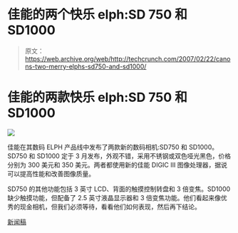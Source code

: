 # 佳能的两个快乐 elph:SD 750 和 SD1000 

> 原文：<https://web.archive.org/web/http://techcrunch.com/2007/02/22/canons-two-merry-elphs-sd750-and-sd1000/>

# 佳能的两款快乐 elph:SD 750 和 SD1000

![](img/724aaf3e3fd24e45beaf3f29fa2b0502.png)

佳能在其数码 ELPH 产品线中发布了两款新的数码相机:SD750 和 SD1000。SD750 和 SD1000 定于 3 月发布，外观不错，采用不锈钢或双色哑光黑色，价格分别为 300 美元和 350 美元。两者都使用新的佳能 DIGIC III 图像处理器，据说可以提高性能和改善图像质量。

SD750 的其他功能包括 3 英寸 LCD、背面的触摸控制转盘和 3 倍变焦。SD1000 缺少触摸功能，但配备了 2.5 英寸液晶显示器和 3 倍变焦功能。他们看起来像优秀的现金相机，但我们必须等待，看看他们如何表现，然后再下结论。

[新闻稿](https://web.archive.org/web/20230322164148/http://www.usa.canon.com/templatedata/pressrelease/20070221_sd1000sd750.html)